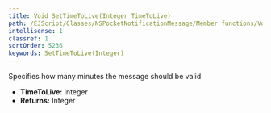 ```yaml
---
title: Void SetTimeToLive(Integer TimeToLive)
path: /EJScript/Classes/NSPocketNotificationMessage/Member functions/Void SetTimeToLive(Integer p_0)
intellisense: 1
classref: 1
sortOrder: 5236
keywords: SetTimeToLive(Integer)
---
```



Specifies how many minutes the message should be valid



* **TimeToLive:** Integer
* **Returns:** Integer


